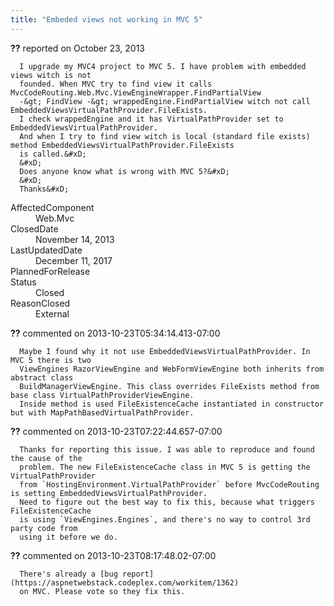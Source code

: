 ```yaml
---
title: "Embeded views not working in MVC 5"
---
```

<div class="issue-report">
   <div class="issue-header"><b>??</b> reported on 
      <time datetime="2013-10-23T04:15:53.453-07:00">October 23, 2013</time>
   </div>
   <div class="issue-message" markdown="1">
      
      I upgrade my MVC4 project to MVC 5. I have problem with embedded views witch is not
      founded. When MVC try to find view it calls MvcCodeRouting.Web.Mvc.ViewEngineWrapper.FindPartialView
      -&gt; FindView -&gt; wrappedEngine.FindPartialView witch not call EmbeddedViewsVirtualPathProvider.FileExists.
      I check wrappedEngine and it has VirtualPathProvider set to EmbeddedViewsVirtualPathProvider.
      And when I try to find view witch is local (standard file exists) method EmbeddedViewsVirtualPathProvider.FileExists
      is called.&#xD;
      &#xD;
      Does anyone know what is wrong with MVC 5?&#xD;
      &#xD;
      Thanks&#xD;
      
      
      
   </div>
   <div class="issue-footer">
      <dl>
         <dt>AffectedComponent</dt>
         <dd>Web.Mvc</dd>
         <dt>ClosedDate</dt>
         <dd>
            <time datetime="2013-11-14T06:26:19.027-08:00">November 14, 2013</time>
         </dd>
         <dt>LastUpdatedDate</dt>
         <dd>
            <time datetime="2017-12-11T02:15:56.247-08:00">December 11, 2017</time>
         </dd>
         <dt>PlannedForRelease</dt>
         <dd></dd>
         <dt>Status</dt>
         <dd>Closed</dd>
         <dt>ReasonClosed</dt>
         <dd>External</dd>
      </dl>
   </div>
</div>
<div id="comment-119330" class="issue-comment">
   <div class="issue-header"><b>??</b> commented on 2013-10-23T05:34:14.413-07:00
   </div>
   <div class="issue-message" markdown="1">
      
      Maybe I found why it not use EmbeddedViewsVirtualPathProvider. In MVC 5 there is two
      ViewEngines RazorViewEngine and WebFormViewEngine both inherits from abstract class
      BuildManagerViewEngine. This class overrides FileExists method from base class VirtualPathProviderViewEngine.
      Inside method is used FileExistenceCache instantiated in constructor but with MapPathBasedVirtualPathProvider.
      
      
      
      
   </div>
</div>
<div id="comment-119338" class="issue-comment">
   <div class="issue-header"><b>??</b> commented on 2013-10-23T07:22:44.657-07:00
   </div>
   <div class="issue-message" markdown="1">
      
      Thanks for reporting this issue. I was able to reproduce and found the cause of the
      problem. The new FileExistenceCache class in MVC 5 is getting the VirtualPathProvider
      from `HostingEnvironment.VirtualPathProvider` before MvcCodeRouting is setting EmbeddedViewsVirtualPathProvider.
      Need to figure out the best way to fix this, because what triggers FileExistenceCache
      is using `ViewEngines.Engines`, and there's no way to control 3rd party code from
      using it before we do.
      
      
   </div>
</div>
<div id="comment-119345" class="issue-comment">
   <div class="issue-header"><b>??</b> commented on 2013-10-23T08:17:48.02-07:00
   </div>
   <div class="issue-message" markdown="1">
      
      There's already a [bug report](https://aspnetwebstack.codeplex.com/workitem/1362)
      on MVC. Please vote so they fix this.
      
      
   </div>
</div>